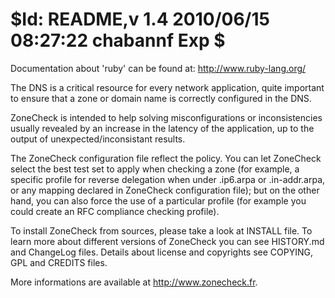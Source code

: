 # $Id: README,v 1.4 2010/06/15 08:27:22 chabannf Exp $

Documentation about 'ruby' can be found at: http://www.ruby-lang.org/

The DNS is a critical resource for every network application, quite 
important to ensure that a zone or domain name is correctly configured 
in the DNS.

ZoneCheck is intended to help solving misconfigurations or
inconsistencies usually revealed by an increase in the latency of
the application, up to the output of unexpected/inconsistant results.

The ZoneCheck configuration file reflect the policy.
You can let ZoneCheck select the best test set to apply when checking
a zone (for example, a specific profile for reverse delegation when
under .ip6.arpa or .in-addr.arpa, or any mapping declared in ZoneCheck 
configuration file); but on the other hand, you can also force the use 
of a particular profile (for example you could create an RFC compliance 
checking profile).

To install ZoneCheck from sources, please take a look at INSTALL file.
To learn more about different versions of ZoneCheck you can see HISTORY.md
and ChangeLog files.
Details about license and copyrights see COPYING, GPL and CREDITS files. 

More informations are available at http://www.zonecheck.fr.
